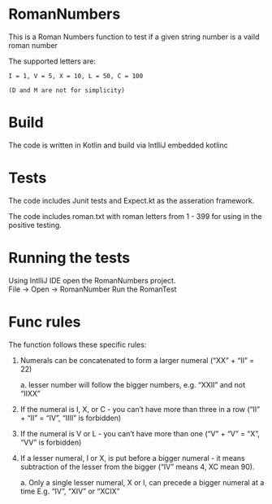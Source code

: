# RomanNumbers
This is a Roman Numbers function to test if a given string number is a vaild roman number

The supported letters are:

```
I = 1, V = 5, X = 10, L = 50, C = 100

(D and M are not for simplicity)
```

# Build
The code is written in Kotlin and build via IntlliJ embedded kotlinc

# Tests
The code includes Junit tests and Expect.kt as the asseration framework.

The code includes roman.txt with roman letters from 1 - 399 for using in the positive testing.

# Running the tests
Using IntlliJ IDE open the RomanNumbers project.  
File -> Open -> RomanNumber
Run the RomanTest


# Func rules
The function follows these specific rules:

 1.	Numerals can be concatenated to form a larger numeral (“XX” + “II” = 22) 
      
      a.  lesser number will follow the bigger numbers, e.g. “XXII” and not “IIXX” 
      
 2. If the numeral is I, X, or C - you can’t have more than three in a row (“II” + “II” = “IV”, “IIII” is forbidden) 
 
 3. If the numeral is V or L - you can’t have more than one (“V” + “V” = “X”, “VV” is forbidden) 
 
 4. If a lesser numeral, I or X, is put before a bigger numeral - it means subtraction of the lesser from the bigger (“IV” means 4, XC mean 90).  
 
      a. Only a single lesser numeral, X or I, can precede a bigger numeral at a time E.g. “IV”, “XIV” or “XCIX”
